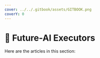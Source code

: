 ```yaml
---
cover: ../../.gitbook/assets/GITBOOK.png
coverY: 0
---
```


# 🔹 Future-AI Executors

Here are the articles in this section:
